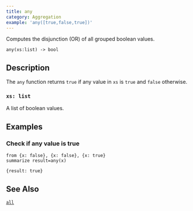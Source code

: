 ```yaml
---
title: any
category: Aggregation
example: 'any([true,false,true])'
---
```


Computes the disjunction (OR) of all grouped boolean values.

```tql
any(xs:list) -> bool
```

## Description

The `any` function returns `true` if any value in `xs` is `true` and `false`
otherwise.

### `xs: list`

A list of boolean values.

## Examples

### Check if any value is true

```tql
from {x: false}, {x: false}, {x: true}
summarize result=any(x)
```

```tql
{result: true}
```

## See Also

[`all`](/reference/functions/all)
